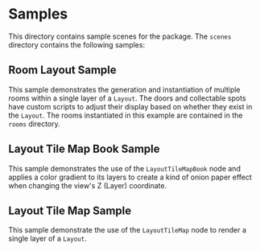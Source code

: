 # Samples

This directory contains sample scenes for the package. The `scenes` directory contains the following samples:

## Room Layout Sample

This sample demonstrates the generation and instantiation of multiple rooms within a single layer of a `Layout`. The doors and collectable spots have custom scripts to adjust their display based on whether they exist in the `Layout`. The rooms instantiated in this example are contained in the `rooms` directory.

## Layout Tile Map Book Sample

This sample demonstrates the use of the `LayoutTileMapBook` node and applies a color gradient to its layers to create a kind of onion paper effect when changing the view's Z (Layer) coordinate.

## Layout Tile Map Sample

This sample demonstrate the use of the `LayoutTileMap` node to render a single layer of a `Layout`.